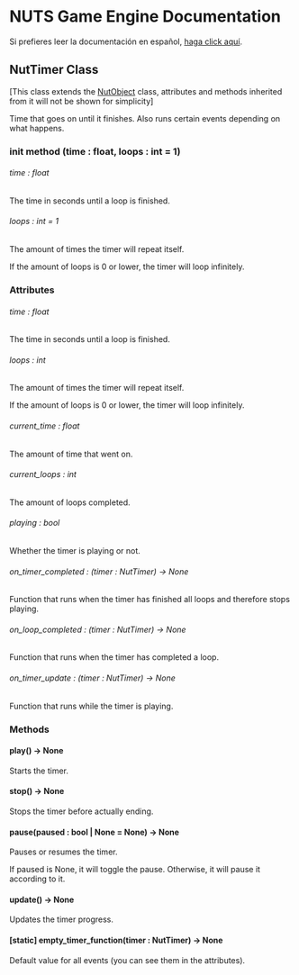 # NUTS Game Engine Documentation

Si prefieres leer la documentación en español, [haga click aquí](/DOCUMENTATION_Ñ/INDEX.md).

## NutTimer Class

[This class extends the [NutObject](/DOCUMENTATION/FILES/NUTOBJECT.md) class, attributes and methods inherited from it will not be shown for simplicity]

Time that goes on until it finishes. Also runs certain events depending on what happens.

### init method (time : float, loops : int = 1)

###### time : float

The time in seconds until a loop is finished.

###### loops : int = 1

The amount of times the timer will repeat itself.

If the amount of loops is 0 or lower, the timer will loop infinitely.

### Attributes

###### time : float

The time in seconds until a loop is finished.

###### loops : int

The amount of times the timer will repeat itself.

If the amount of loops is 0 or lower, the timer will loop infinitely.

###### current_time : float

The amount of time that went on.

###### current_loops : int

The amount of loops completed.

###### playing : bool

Whether the timer is playing or not.

###### on_timer_completed : (timer : NutTimer) -> None

Function that runs when the timer has finished all loops and therefore stops playing.

###### on_loop_completed : (timer : NutTimer) -> None

Function that runs when the timer has completed a loop.

###### on_timer_update : (timer : NutTimer) -> None

Function that runs while the timer is playing.

### Methods

#### play() -> None

Starts the timer.

#### stop() -> None

Stops the timer before actually ending.

#### pause(paused : bool | None = None) -> None

Pauses or resumes the timer.

If paused is None, it will toggle the pause. Otherwise, it will pause it according to it.

#### update() -> None

Updates the timer progress.

#### [static] empty_timer_function(timer : NutTimer) -> None

Default value for all events (you can see them in the attributes).
